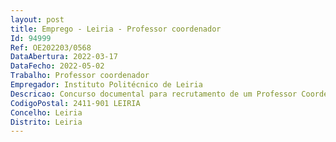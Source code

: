 ```yaml
--- 
layout: post
title: Emprego - Leiria - Professor coordenador
Id: 94999
Ref: OE202203/0568
DataAbertura: 2022-03-17
DataFecho: 2022-05-02
Trabalho: Professor coordenador
Empregador: Instituto Politécnico de Leiria
Descricao: Concurso documental para recrutamento de um Professor Coordenador para a área disciplinar de Gestão – Gestão de Pessoas ou Gestão de Marcas e Internacionalização Empresarial da Escola Superior de Tecnologia e Gestão do Politécnico de Leiria.
CodigoPostal: 2411-901 LEIRIA
Concelho: Leiria
Distrito: Leiria
--- 
```

